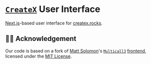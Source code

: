 # [`CreateX`](../src/CreateX.sol) User Interface

[Next.js](https://nextjs.org)-based user interface for [createx.rocks](https://createx.rocks).

## 🙏🏼 Acknowledgement

Our code is based on a fork of [Matt Solomon](https://github.com/mds1)'s [`Multicall3`](https://github.com/mds1/multicall) [frontend](https://github.com/mds1/multicall3-frontend), licensed under the [MIT License](https://github.com/mds1/multicall3-frontend/blob/main/LICENSE).
